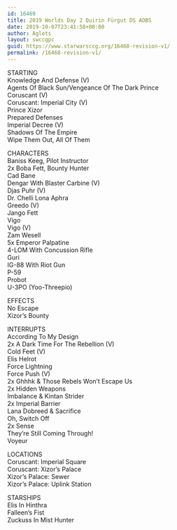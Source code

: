 ```yaml
---
id: 16469
title: 2019 Worlds Day 2 Quirin Fürgut DS AOBS
date: 2019-10-07T23:41:58+00:00
author: Aglets
layout: swccgpc
guid: https://www.starwarsccg.org/16468-revision-v1/
permalink: /16468-revision-v1/
---
```

STARTING  
Knowledge And Defense (V)  
Agents Of Black Sun/Vengeance Of The Dark Prince  
Coruscant (V)  
Coruscant: Imperial City (V)  
Prince Xizor  
Prepared Defenses  
Imperial Decree (V)  
Shadows Of The Empire  
Wipe Them Out, All Of Them

CHARACTERS  
Baniss Keeg, Pilot Instructor  
2x Boba Fett, Bounty Hunter  
Cad Bane  
Dengar With Blaster Carbine (V)  
Djas Puhr (V)  
Dr. Chelli Lona Aphra  
Greedo (V)  
Jango Fett  
Vigo  
Vigo (V)  
Zam Wesell  
5x Emperor Palpatine  
4-LOM With Concussion Rifle  
Guri  
IG-88 With Riot Gun  
P-59  
Probot  
U-3PO (Yoo-Threepio)

EFFECTS  
No Escape  
Xizor’s Bounty

INTERRUPTS  
According To My Design  
2x A Dark Time For The Rebellion (V)  
Cold Feet (V)  
Elis Helrot  
Force Lightning  
Force Push (V)  
2x Ghhhk & Those Rebels Won’t Escape Us  
2x Hidden Weapons  
Imbalance & Kintan Strider  
2x Imperial Barrier  
Lana Dobreed & Sacrifice  
Oh, Switch Off  
2x Sense  
They’re Still Coming Through!  
Voyeur

LOCATIONS  
Coruscant: Imperial Square  
Coruscant: Xizor’s Palace  
Xizor’s Palace: Sewer  
Xizor’s Palace: Uplink Station

STARSHIPS  
Elis In Hinthra  
Falleen’s Fist  
Zuckuss In Mist Hunter